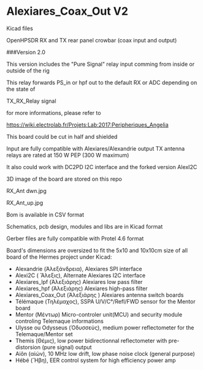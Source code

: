 # Alexiares_Coax_Out V2

Kicad files

OpenHPSDR RX and TX rear panel crowbar (coax input and output)

###Version 2.0

This version includes the "Pure Signal" relay input comming from inside or outside of the rig
 
This relay forwards PS_in or hpf out to the default RX or ADC depending on the state of 

TX_RX_Relay signal

for more informations, please refer to 

https://wiki.electrolab.fr/Projets:Lab:2017:Peripheriques_Angelia

This board could be cut in half and shielded

Input are fully compatible with Alexiares/Alexandrie output
TX antenna relays are rated at 150 W PEP (300 W maximum)

It also could work with DC2PD I2C interface 
and the forked version AlexI2C

3D image of the board are stored on this repo

RX_Ant dwn.jpg

RX_Ant_up.jpg

Bom is available in CSV format

Schematics, pcb design, modules and libs are in Kicad format

Gerber files are fully compatible with Protel 4.6 format

Board's dimensions are oversized to fit the 5x10 and 10x10cm size of all board of the Hermes project under Kicad:

* Alexandrie (Ἀλεξάνδρεια), Alexiares SPI interface
* Alexi2C ( Ἄλεξις), Alternate Alexiares I2C interface
* Alexiares_lpf (Ἀλεξιάρης) Alexiares low pass filter
* Alexiares_hpf (Ἀλεξιάρης) Alexiares high-pass filter
* Alexiares_Coax_Out (Ἀλεξιάρης ) Alexiares antenna switch boards
* Télémaque (Τηλέμαχος),  SSPA U/V/C°/Refl/FWD sensor for the Mentor board 
* Mentor (Μέντωρ) Micro-controler unit(MCU) and security module controling Telemaque informations
* Ulysse ou Odysseus (Ὀδυσσεύς), medium power reflectometer for the Telemaque/Mentor set
* Themis (Θέμις), low power bidirectionnal reflectometer with pre-distorsion (pure signal) output
* Aiôn (αἰών), 10 MHz low drift, low phase noise clock (general purpose)
* Hébé (Ἥβη), EER control system for high efficiency power amp
